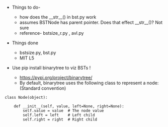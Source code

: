 * Things to do-
  - how does the \_\_str\_\_() in bst.py work
  - assumes BSTNode has parent pointer. Does that effect \_\_str\_\_()? Not sure
  - reference- bstsize_r.py , avl.py
* Things done
  - bstsize.py, bst.py
  - MIT L5

* Use pip install binarytree to viz BSTs !
  - https://pypi.org/project/binarytree/  
  - By default, binarytree uses the following class to represent a node: (Standard convention)
```
class Node(object):

    def __init__(self, value, left=None, right=None):
        self.value = value  # The node value
        self.left = left    # Left child
        self.right = right  # Right child
```
